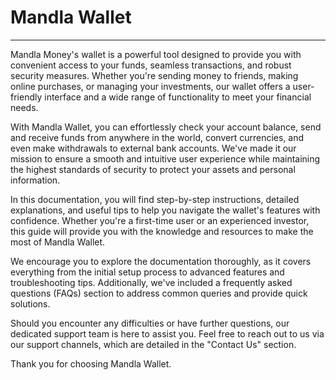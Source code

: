 # Mandla Wallet

<hr/>



Mandla Money's wallet is a powerful tool designed to provide you with convenient access to your funds, seamless transactions, and robust security measures. Whether you're sending money to friends, making online purchases, or managing your investments, our wallet offers a user-friendly interface and a wide range of functionality to meet your financial needs.

With Mandla Wallet, you can effortlessly check your account balance, send and receive funds from anywhere in the world, convert currencies, and even make withdrawals to external bank accounts. We've made it our mission to ensure a smooth and intuitive user experience while maintaining the highest standards of security to protect your assets and personal information.

In this documentation, you will find step-by-step instructions, detailed explanations, and useful tips to help you navigate the wallet's features with confidence. Whether you're a first-time user or an experienced investor, this guide will provide you with the knowledge and resources to make the most of Mandla Wallet.

We encourage you to explore the documentation thoroughly, as it covers everything from the initial setup process to advanced features and troubleshooting tips. Additionally, we've included a frequently asked questions (FAQs) section to address common queries and provide quick solutions.

Should you encounter any difficulties or have further questions, our dedicated support team is here to assist you. Feel free to reach out to us via our support channels, which are detailed in the "Contact Us" section.

Thank you for choosing Mandla Wallet.









